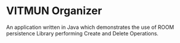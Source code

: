 # VITMUN Organizer

An application written in Java which demonstrates the use of ROOM persistence Library performing Create and Delete Operations.
